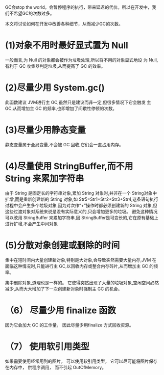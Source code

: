 GC会stop the world。会暂停程序的执行，带来延迟的代价。所以在开发中，我们不希望GC的次数过多。

本文将讨论如何在开发中改善各种细节，从而减少GC的次数。

# (1)对象不用时最好显式置为 Null
一般而言,为 Null 的对象都会被作为垃圾处理,所以将不用的对象显式地设
为 Null,有利于 GC 收集器判定垃圾,从而提高了 GC 的效率。

# (2)尽量少用 System.gc()
此函数建议 JVM进行主 GC,虽然只是建议而非一定,但很多情况下它会触发
主 GC,从而增加主 GC 的频率,也即增加了间歇性停顿的次数。

# (3)尽量少用静态变量
静态变量属于全局变量,不会被 GC 回收,它们会一直占用内存。

# (4)尽量使用 StringBuffer,而不用 String 来累加字符串
由于 String 是固定长的字符串对象,累加 String 对象时,并非在一个 String对象中扩增,而是重新创建新的 String 对象,如 Str5=Str1+Str2+Str3+Str4,这条语句执行过程中会产生多个垃圾对象,因为对次作“+”操作时都必须创建新的 String 对象,但这些过渡对象对系统来说是没有实际意义的,只会增加更多的垃圾。 避免这种情况可以改用 StringBuffer 来累加字符串,因 StringBuffer是可变长的,它在原有基础上进行扩增,不会产生中间对象

# (5)分散对象创建或删除的时间
集中在短时间内大量创建新对象,特别是大对象,会导致突然需要大量内存,JVM 在面临这种情况时,只能进行主 GC,以回收内存或整合内存碎片,从而增加主 GC 的频率。

集中删除对象,道理也是一样的。 它使得突然出现了大量的垃圾对象,空闲空间必然减少,从而大大增加了下一次创建新对象时强制主 GC 的机会。

# （6） 尽量少用 finalize 函数
因为它会加大 GC 的工作量， 因此尽量少用finalize 方式回收资源。

# （7） 使用软引用类型
如果需要使用经常用到的图片， 可以使用软引用类型， 它可以尽可能将图片保存在内存中， 供程序调用， 而不引起 OutOfMemory。
